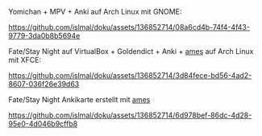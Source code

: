 Yomichan + MPV + Anki auf Arch Linux mit GNOME:


https://github.com/islmal/doku/assets/136852714/08a6cd4b-74f4-4f43-9779-3da0b8b5694e



Fate/Stay Night auf VirtualBox + Goldendict + Anki + [ames](https://github.com/eshrh/ames) auf Arch Linux mit XFCE:


https://github.com/islmal/doku/assets/136852714/3d84fece-bd56-4ad2-8607-036f26e39d63


Fate/Stay Night Ankikarte erstellt mit [ames](https://github.com/eshrh/ames) 


https://github.com/islmal/doku/assets/136852714/6d978bef-86dc-4d28-95e0-4d046b9cffb8

